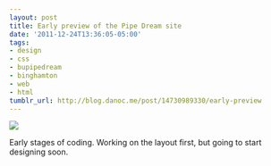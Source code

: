 ```yaml
---
layout: post
title: Early preview of the Pipe Dream site
date: '2011-12-24T13:36:05-05:00'
tags:
- design
- css
- bupipedream
- binghamton
- web
- html
tumblr_url: http://blog.danoc.me/post/14730989330/early-preview
---
```


![](http://25.media.tumblr.com/tumblr_lwq105YaUM1r8aozao1_1280.png)

Early stages of coding. Working on the layout first, but going to start designing soon.